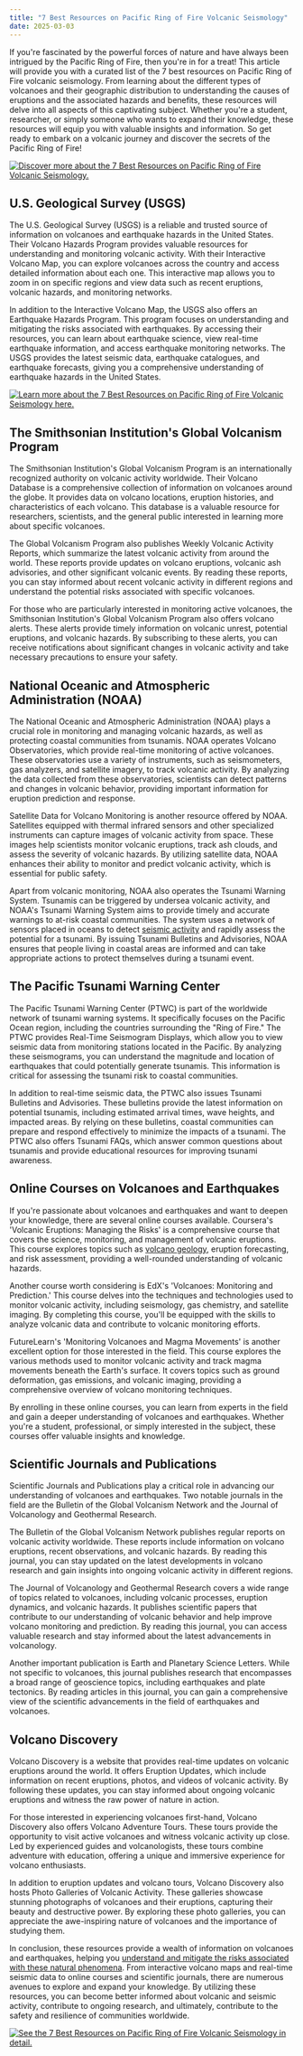 ```yaml
---
title: "7 Best Resources on Pacific Ring of Fire Volcanic Seismology"
date: 2025-03-03
---
```


If you're fascinated by the powerful forces of nature and have always been intrigued by the Pacific Ring of Fire, then you're in for a treat! This article will provide you with a curated list of the 7 best resources on Pacific Ring of Fire volcanic seismology. From learning about the different types of volcanoes and their geographic distribution to understanding the causes of eruptions and the associated hazards and benefits, these resources will delve into all aspects of this captivating subject. Whether you're a student, researcher, or simply someone who wants to expand their knowledge, these resources will equip you with valuable insights and information. So get ready to embark on a volcanic journey and discover the secrets of the Pacific Ring of Fire!

[![Discover more about the 7 Best Resources on Pacific Ring of Fire Volcanic Seismology.](images/visit-official-website-teal-16-82.png "Discover more about the 7 Best Resources on Pacific Ring of Fire Volcanic Seismology.")](https://www.hawaiitours.com/?ref=poolboy17 "Discover more about the 7 Best Resources on Pacific Ring of Fire Volcanic Seismology.")

## U.S. Geological Survey (USGS)

The U.S. Geological Survey (USGS) is a reliable and trusted source of information on volcanoes and earthquake hazards in the United States. Their Volcano Hazards Program provides valuable resources for understanding and monitoring volcanic activity. With their Interactive Volcano Map, you can explore volcanoes across the country and access detailed information about each one. This interactive map allows you to zoom in on specific regions and view data such as recent eruptions, volcanic hazards, and monitoring networks.

In addition to the Interactive Volcano Map, the USGS also offers an Earthquake Hazards Program. This program focuses on understanding and mitigating the risks associated with earthquakes. By accessing their resources, you can learn about earthquake science, view real-time earthquake information, and access earthquake monitoring networks. The USGS provides the latest seismic data, earthquake catalogues, and earthquake forecasts, giving you a comprehensive understanding of earthquake hazards in the United States.

[![Learn more about the 7 Best Resources on Pacific Ring of Fire Volcanic Seismology here.](images/visit-official-website-light-pink-6.png "Learn more about the 7 Best Resources on Pacific Ring of Fire Volcanic Seismology here.")](https://www.hawaiitours.com/?ref=poolboy17 "Learn more about the 7 Best Resources on Pacific Ring of Fire Volcanic Seismology here.")

## The Smithsonian Institution's Global Volcanism Program

The Smithsonian Institution's Global Volcanism Program is an internationally recognized authority on volcanic activity worldwide. Their Volcano Database is a comprehensive collection of information on volcanoes around the globe. It provides data on volcano locations, eruption histories, and characteristics of each volcano. This database is a valuable resource for researchers, scientists, and the general public interested in learning more about specific volcanoes.

The Global Volcanism Program also publishes Weekly Volcanic Activity Reports, which summarize the latest volcanic activity from around the world. These reports provide updates on volcano eruptions, volcanic ash advisories, and other significant volcanic events. By reading these reports, you can stay informed about recent volcanic activity in different regions and understand the potential risks associated with specific volcanoes.

For those who are particularly interested in monitoring active volcanoes, the Smithsonian Institution's Global Volcanism Program also offers volcano alerts. These alerts provide timely information on volcanic unrest, potential eruptions, and volcanic hazards. By subscribing to these alerts, you can receive notifications about significant changes in volcanic activity and take necessary precautions to ensure your safety.

## National Oceanic and Atmospheric Administration (NOAA)

The National Oceanic and Atmospheric Administration (NOAA) plays a crucial role in monitoring and managing volcanic hazards, as well as protecting coastal communities from tsunamis. NOAA operates Volcano Observatories, which provide real-time monitoring of active volcanoes. These observatories use a variety of instruments, such as seismometers, gas analyzers, and satellite imagery, to track volcanic activity. By analyzing the data collected from these observatories, scientists can detect patterns and changes in volcanic behavior, providing important information for eruption prediction and response.

Satellite Data for Volcano Monitoring is another resource offered by NOAA. Satellites equipped with thermal infrared sensors and other specialized instruments can capture images of volcanic activity from space. These images help scientists monitor volcanic eruptions, track ash clouds, and assess the severity of volcanic hazards. By utilizing satellite data, NOAA enhances their ability to monitor and predict volcanic activity, which is essential for public safety.

Apart from volcanic monitoring, NOAA also operates the Tsunami Warning System. Tsunamis can be triggered by undersea volcanic activity, and NOAA's Tsunami Warning System aims to provide timely and accurate warnings to at-risk coastal communities. The system uses a network of sensors placed in oceans to detect [seismic activity](https://magmamatters.com/the-art-and-science-of-volcano-monitoring/ "The Art and Science of Volcano Monitoring") and rapidly assess the potential for a tsunami. By issuing Tsunami Bulletins and Advisories, NOAA ensures that people living in coastal areas are informed and can take appropriate actions to protect themselves during a tsunami event.

## The Pacific Tsunami Warning Center

The Pacific Tsunami Warning Center (PTWC) is part of the worldwide network of tsunami warning systems. It specifically focuses on the Pacific Ocean region, including the countries surrounding the "Ring of Fire." The PTWC provides Real-Time Seismogram Displays, which allow you to view seismic data from monitoring stations located in the Pacific. By analyzing these seismograms, you can understand the magnitude and location of earthquakes that could potentially generate tsunamis. This information is critical for assessing the tsunami risk to coastal communities.

In addition to real-time seismic data, the PTWC also issues Tsunami Bulletins and Advisories. These bulletins provide the latest information on potential tsunamis, including estimated arrival times, wave heights, and impacted areas. By relying on these bulletins, coastal communities can prepare and respond effectively to minimize the impacts of a tsunami. The PTWC also offers Tsunami FAQs, which answer common questions about tsunamis and provide educational resources for improving tsunami awareness.

## Online Courses on Volcanoes and Earthquakes

If you're passionate about volcanoes and earthquakes and want to deepen your knowledge, there are several online courses available. Coursera's 'Volcanic Eruptions: Managing the Risks' is a comprehensive course that covers the science, monitoring, and management of volcanic eruptions. This course explores topics such as [volcano geology](https://magmamatters.com/geothermal-energy-and-its-volcanic-origins/ "Geothermal Energy and Its Volcanic Origins"), eruption forecasting, and risk assessment, providing a well-rounded understanding of volcanic hazards.

Another course worth considering is EdX's 'Volcanoes: Monitoring and Prediction.' This course delves into the techniques and technologies used to monitor volcanic activity, including seismology, gas chemistry, and satellite imaging. By completing this course, you'll be equipped with the skills to analyze volcanic data and contribute to volcanic monitoring efforts.

FutureLearn's 'Monitoring Volcanoes and Magma Movements' is another excellent option for those interested in the field. This course explores the various methods used to monitor volcanic activity and track magma movements beneath the Earth's surface. It covers topics such as ground deformation, gas emissions, and volcanic imaging, providing a comprehensive overview of volcano monitoring techniques.

By enrolling in these online courses, you can learn from experts in the field and gain a deeper understanding of volcanoes and earthquakes. Whether you're a student, professional, or simply interested in the subject, these courses offer valuable insights and knowledge.

## Scientific Journals and Publications

Scientific Journals and Publications play a critical role in advancing our understanding of volcanoes and earthquakes. Two notable journals in the field are the Bulletin of the Global Volcanism Network and the Journal of Volcanology and Geothermal Research.

The Bulletin of the Global Volcanism Network publishes regular reports on volcanic activity worldwide. These reports include information on volcano eruptions, recent observations, and volcanic hazards. By reading this journal, you can stay updated on the latest developments in volcano research and gain insights into ongoing volcanic activity in different regions.

The Journal of Volcanology and Geothermal Research covers a wide range of topics related to volcanoes, including volcanic processes, eruption dynamics, and volcanic hazards. It publishes scientific papers that contribute to our understanding of volcanic behavior and help improve volcano monitoring and prediction. By reading this journal, you can access valuable research and stay informed about the latest advancements in volcanology.

Another important publication is Earth and Planetary Science Letters. While not specific to volcanoes, this journal publishes research that encompasses a broad range of geoscience topics, including earthquakes and plate tectonics. By reading articles in this journal, you can gain a comprehensive view of the scientific advancements in the field of earthquakes and volcanoes.

## Volcano Discovery

Volcano Discovery is a website that provides real-time updates on volcanic eruptions around the world. It offers Eruption Updates, which include information on recent eruptions, photos, and videos of volcanic activity. By following these updates, you can stay informed about ongoing volcanic eruptions and witness the raw power of nature in action.

For those interested in experiencing volcanoes first-hand, Volcano Discovery also offers Volcano Adventure Tours. These tours provide the opportunity to visit active volcanoes and witness volcanic activity up close. Led by experienced guides and volcanologists, these tours combine adventure with education, offering a unique and immersive experience for volcano enthusiasts.

In addition to eruption updates and volcano tours, Volcano Discovery also hosts Photo Galleries of Volcanic Activity. These galleries showcase stunning photographs of volcanoes and their eruptions, capturing their beauty and destructive power. By exploring these photo galleries, you can appreciate the awe-inspiring nature of volcanoes and the importance of studying them.

In conclusion, these resources provide a wealth of information on volcanoes and earthquakes, helping you [understand and mitigate the risks associated with these natural phenomena](https://magmamatters.com/understanding-volcanic-formation-a-comprehensive-guide/ "Understanding Volcanic Formation: A Comprehensive Guide"). From interactive volcano maps and real-time seismic data to online courses and scientific journals, there are numerous avenues to explore and expand your knowledge. By utilizing these resources, you can become better informed about volcanic and seismic activity, contribute to ongoing research, and ultimately, contribute to the safety and resilience of communities worldwide.

[![See the 7 Best Resources on Pacific Ring of Fire Volcanic Seismology in detail.](images/visit-official-website-cyan-17-89.png "See the 7 Best Resources on Pacific Ring of Fire Volcanic Seismology in detail.")](https://www.hawaiitours.com/?ref=poolboy17 "See the 7 Best Resources on Pacific Ring of Fire Volcanic Seismology in detail.")
